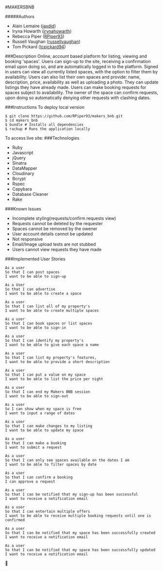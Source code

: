 #MAKERSBNB

#####Authors
- Alain Lemaire ([jaxdid](https://github.com/jaxdid))
- Iryna Howarth ([irynahowarth](https://github.com/irynahowarth))
- Rebecca Piper ([RPiper93](https://github.com/RPiper93))
- Russell Vaughan ([russellvaughan](https://github.com/russellvaughan))
- Tom Pickard ([tcpickard94](https://github.com/tcpickard94))

###Description
Online, account based platform for listing, viewing and booking 'spaces'. Users can sign-up to the site, receiving a confirmation email upon doing so, and are automatically logged in to the platform. Signed in users can view all currently listed spaces, with the option to filter them by availability. Users can also list their own spaces and provide: name, description, price, availability as well as uploading a photo. They can update listings they have already made. Users can make booking requests for spaces subject to availability. The owner of the space can confirm requests, upon doing so automatically denying other requests with clashing dates.

###Instructions
To deploy local version
```
$ git clone https://github.com/RPiper93/makers_bnb.git
$ cd makers_bnb
$ bundle # Installs all dependencies
$ rackup # Runs the application locally
```

To access live site: 
###Technologies
- Ruby
- Javascript
- jQuery
- Sinatra
- DataMapper
- Cloudinary 
- Bcrypt
- Rspec
- Capybara
- Database Cleaner
- Rake

###Known Issues
- Incomplete styling(requests/confirm requests view)
- Requests cannot be deleted by the requester
- Spaces cannot be removed by the owener
- User account details cannot be updated
- Not responsive 
- Email/Image upload tests are not stubbed
- Users cannot view requests they have made
 
###Implemented User Stories
```
As a user
So that I can post spaces
I want to be able to sign-up
```

```
As a User
So that I can advertise
I want to be able to create a space
```

```
As a user
So that I can list all of my property's
I want to be able to create multiple spaces
```

```
As a user
So that I can book spaces or list spaces
I want to be able to sign-in
```

```
As a user
So that I can identify my property's
I want to be able to give each space a name
```

```
As a user
So that I can list my property's features,
I want to be able to provide a short description
```

```
As a user
So that I can put a value on my space
I want to be able to list the price per night
```

```
As a user
So that I can end my Makers BNB session
I want to be able to sign-out
```

```
As a user
So I can show when my space is free
I want to input a range of dates
```

```
As a user
So that I can make changes to my listing
I want to be able to update my space
```

```
As a user
So that I can make a booking
I want to submit a request
```

```
As a user
So that I can only see spaces available on the dates I am
I want to be able to filter spaces by date
```

```
As a user
So that I can confirm a booking
I can approve a request
```

```
As a user
So that I can be notified that my sign-up has been successful
I want to receive a notification email
```

```
As a user
So that I can entertain multiple offers
I want to be able to receive multiple booking requests until one is confirmed
```

```
As a user
So that I can be notified that my space has been successfully created
I want to receive a notification email
```

```
As a user
So that I can be notified that my space has been successfully updated
I want to receive a notification email
```
:construction: